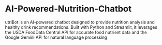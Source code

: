# AI-Powered-Nutrition-Chatbot
utriBot is an AI-powered chatbot designed to provide nutrition analysis and healthy drink recommendations. Built with Python and Streamlit, it leverages the USDA FoodData Central API for accurate food nutrient data and the Google Gemini API for natural language processing
